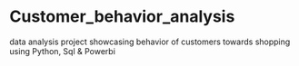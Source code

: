 # Customer_behavior_analysis
data analysis project showcasing behavior of customers towards shopping using Python, Sql &amp; Powerbi
